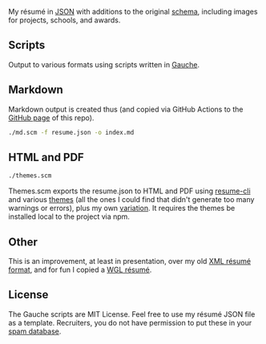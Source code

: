 My résumé in [JSON](https://jsonresume.org/) with additions to the original [schema](https://github.com/jsonresume/resume-schema/issues), including images for projects, schools, and awards.

## Scripts

Output to various formats using scripts written in [Gauche](https://practical-scheme.net/gauche/).

## Markdown

Markdown output is created thus (and copied via GitHub Actions to the [GitHub page](http://philipchu.com) of this repo).

```sh
./md.scm -f resume.json -o index.md
```

## HTML and PDF

```sh
./themes.scm
```

Themes.scm exports the resume.json to HTML and PDF using [resume-cli](https://github.com/jsonresume/resume-cli) and various [themes](https://jsonresume.org/themes/) (all the ones I could find that didn't generate too many warnings or errors), plus my own [variation](https://github.com/technicat/jsonresume-theme-even-more). It requires the themes be installed local to the project via npm.

## Other

This is an improvement, at least in presentation, over my old [XML résumé format](https://github.com/technicat/resumexml), and for fun I copied a [WGL résumé](https://github.com/technicat/resumewgl).

## License

The Gauche scripts are MIT License. Feel free to use my résumé JSON file as a template. Recruiters, you do not have permission to put these in your [spam database](https://recruiterspam.net/).

